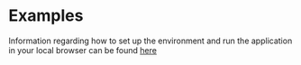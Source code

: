 # Examples

Information regarding how to set up the environment and run the application in your local browser can be found [here]()


